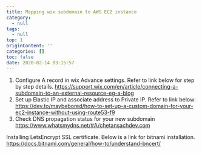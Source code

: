 ```yaml
---
title: Mapping wix subdomain to AWS EC2 instance
category:
  - null
tags:
  - null
top: 1
originContent: ''
categories: []
toc: false
date: 2020-02-14 03:15:57
---
```


1. Configure A record in wix Advance settings. Refer to link below for step by step details.
https://support.wix.com/en/article/connecting-a-subdomain-to-an-external-resource-eg-a-blog
2. Set up Elastic IP and associate address to Private IP. Refer to link below:
https://dev.to/maybebored/how-to-set-up-a-custom-domain-for-your-ec2-instance-without-using-route53-f9
3. Check DNS propagation status for your new subdomain
https://www.whatsmydns.net/#A/chetansachdev.com

Installing LetsEncrypt SSL certificate. Below is a link for bitnami installation. 
https://docs.bitnami.com/general/how-to/understand-bncert/